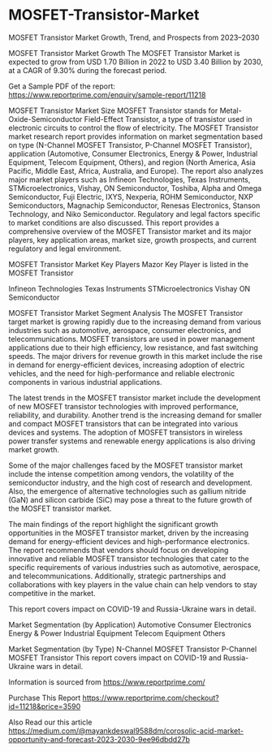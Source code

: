 # MOSFET-Transistor-Market
MOSFET Transistor Market Growth, Trend, and Prospects from 2023–2030

MOSFET Transistor Market Growth
The MOSFET Transistor Market is expected to grow from USD 1.70 Billion in 2022 to USD 3.40 Billion by 2030, at a CAGR of 9.30% during the forecast period.

Get a Sample PDF of the report: https://www.reportprime.com/enquiry/sample-report/11218

MOSFET Transistor Market Size
MOSFET Transistor stands for Metal-Oxide-Semiconductor Field-Effect Transistor, a type of transistor used in electronic circuits to control the flow of electricity. The MOSFET Transistor market research report provides information on market segmentation based on type (N-Channel MOSFET Transistor, P-Channel MOSFET Transistor), application (Automotive, Consumer Electronics, Energy & Power, Industrial Equipment, Telecom Equipment, Others), and region (North America, Asia Pacific, Middle East, Africa, Australia, and Europe). The report also analyzes major market players such as Infineon Technologies, Texas Instruments, STMicroelectronics, Vishay, ON Semiconductor, Toshiba, Alpha and Omega Semiconductor, Fuji Electric, IXYS, Nexperia, ROHM Semiconductor, NXP Semiconductors, Magnachip Semiconductor, Renesas Electronics, Stanson Technology, and Niko Semiconductor. Regulatory and legal factors specific to market conditions are also discussed. This report provides a comprehensive overview of the MOSFET Transistor market and its major players, key application areas, market size, growth prospects, and current regulatory and legal environment.

MOSFET Transistor Market Key Players
Mazor Key Player is listed in the MOSFET Transistor

Infineon Technologies
Texas Instruments
STMicroelectronics
Vishay
ON Semiconductor

MOSFET Transistor Market Segment Analysis
The MOSFET Transistor target market is growing rapidly due to the increasing demand from various industries such as automotive, aerospace, consumer electronics, and telecommunications. MOSFET transistors are used in power management applications due to their high efficiency, low resistance, and fast switching speeds. The major drivers for revenue growth in this market include the rise in demand for energy-efficient devices, increasing adoption of electric vehicles, and the need for high-performance and reliable electronic components in various industrial applications.

The latest trends in the MOSFET transistor market include the development of new MOSFET transistor technologies with improved performance, reliability, and durability. Another trend is the increasing demand for smaller and compact MOSFET transistors that can be integrated into various devices and systems. The adoption of MOSFET transistors in wireless power transfer systems and renewable energy applications is also driving market growth.

Some of the major challenges faced by the MOSFET transistor market include the intense competition among vendors, the volatility of the semiconductor industry, and the high cost of research and development. Also, the emergence of alternative technologies such as gallium nitride (GaN) and silicon carbide (SiC) may pose a threat to the future growth of the MOSFET transistor market.

The main findings of the report highlight the significant growth opportunities in the MOSFET transistor market, driven by the increasing demand for energy-efficient devices and high-performance electronics. The report recommends that vendors should focus on developing innovative and reliable MOSFET transistor technologies that cater to the specific requirements of various industries such as automotive, aerospace, and telecommunications. Additionally, strategic partnerships and collaborations with key players in the value chain can help vendors to stay competitive in the market.

This report covers impact on COVID-19 and Russia-Ukraine wars in detail.

Market Segmentation (by Application)
Automotive
Consumer Electronics
Energy & Power
Industrial Equipment
Telecom Equipment
Others

Market Segmentation (by Type)
N-Channel MOSFET Transistor
P-Channel MOSFET Transistor
This report covers impact on COVID-19 and Russia-Ukraine wars in detail.

Information is sourced from https://www.reportprime.com/

Purchase This Report
https://www.reportprime.com/checkout?id=11218&price=3590

Also Read our this article
https://medium.com/@mayankdeswal9588dm/corosolic-acid-market-opportunity-and-forecast-2023-2030-9ee96dbdd27b
